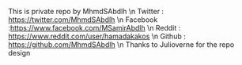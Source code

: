 This is private repo by MhmdSAbdlh \n
Twitter : https://twitter.com/MhmdSAbdlh \n
Facebook :https://www.facebook.com/MSamirAbdlh \n
Reddit : https://www.reddit.com/user/hamadakakos \n
Github : https://github.com/MhmdSAbdlh \n
Thanks to Julioverne for the repo design
